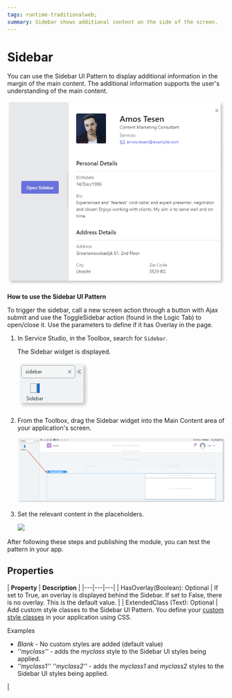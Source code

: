 ```yaml
---
tags: runtime-traditionalweb; 
summary: Sidebar shows additional content on the side of the screen.
---
```


# Sidebar

You can use the Sidebar UI Pattern to display additional information in the margin of the main content. The additional information supports the user's understanding of the main content.

![](<images/sidebar-image-4.png>)

**How to use the Sidebar UI Pattern**

To trigger the sidebar, call a new screen action through a button with Ajax submit and use the ToggleSidebar action (found in the Logic Tab) to open/close it. Use the parameters to define if it has Overlay in the page.

1. In Service Studio, in the Toolbox, search for `Sidebar`. 

    The Sidebar widget is displayed.

    ![](<images/sidebar-image-5.png>)


1. From the Toolbox, drag the Sidebar widget into the Main Content area of your application's screen.

    ![](<images/sidebar-image-6.png>)

1. Set the relevant content in the placeholders.

    ![](<images/sidebar-image-1.png>)

After following these steps and publishing the module, you can test the pattern in your app. 


## Properties

| **Property** |  **Description** | 
|---|---|---|
| HasOverlay(Boolean): Optional  | If set to True, an overlay is displayed behind the Sidebar. If set to False, there is no overlay. This is the default value. |
| ExtendedClass (Text): Optional | Add custom style classes to the Sidebar UI Pattern. You define your [custom style classes](../../../../../develop/ui/look-feel/css.md) in your application using CSS. <p>Examples <ul><li>_Blank_ - No custom styles are added (default value)</li><li>_''myclass''_ - adds the _myclass_ style to the Sidebar UI styles being applied. <li>_''myclass1'' ''myclass2''_ - adds the _myclass1_ and _myclass2_ styles to the Sidebar UI styles being applied.</li></ul></p> | 

